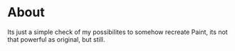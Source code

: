 # About

Its just a simple check of my possibilites to somehow recreate Paint, its not that powerful as original, but still.
